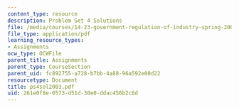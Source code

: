 ```yaml
---
content_type: resource
description: Problem Set 4 Solutions
file: /media/courses/14-23-government-regulation-of-industry-spring-2003/261e0f8e0573d51d30e0ddac456b2c6d_ps4sol2003.pdf
file_type: application/pdf
learning_resource_types:
- Assignments
ocw_type: OCWFile
parent_title: Assignments
parent_type: CourseSection
parent_uid: fc892755-a728-b7bb-4a88-96a592e00d22
resourcetype: Document
title: ps4sol2003.pdf
uid: 261e0f8e-0573-d51d-30e0-ddac456b2c6d
---
```

